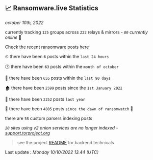 
## 📈 Ransomware.live Statistics
_october 10th, 2022_

currently tracking `125` groups across `222` relays & mirrors - _`80` currently online_ 📡

Check the recent ransomware posts [here](https://www.ransomware.live/#/recentposts)


⏲ there have been `6` posts within the `last 24 hours`

🕓 there have been `63` posts within the `month of october`

📅 there have been `655` posts within the `last 90 days`

🏚 there have been `2599` posts since the `1st January 2022`

🚀 there have been `2252` posts `last year`

🦕 there have been `4885` posts `since the dawn of ransomwatch` 🐣

there are `58` custom parsers indexing posts

_`20` sites using v2 onion services are no longer indexed - [support.torproject.org](https://support.torproject.org/onionservices/v2-deprecation/)_

> see the project [README](https://github.com/jmousqueton/ransomwatch#readme) for backend technicals



Last update : _Monday 10/10/2022 13.44 (UTC)_

